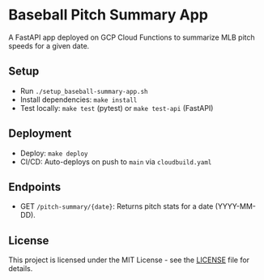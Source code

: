 # Baseball Pitch Summary App
A FastAPI app deployed on GCP Cloud Functions to summarize MLB pitch speeds for a given date.

## Setup
- Run `./setup_baseball-summary-app.sh`
- Install dependencies: `make install`
- Test locally: `make test` (pytest) or `make test-api` (FastAPI)

## Deployment
- Deploy: `make deploy`
- CI/CD: Auto-deploys on push to `main` via `cloudbuild.yaml`

## Endpoints
- GET `/pitch-summary/{date}`: Returns pitch stats for a date (YYYY-MM-DD).

## License
This project is licensed under the MIT License - see the [LICENSE](LICENSE) file for details.
